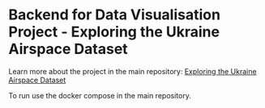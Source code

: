 # Backend for Data Visualisation Project - Exploring the Ukraine Airspace Dataset

Learn more about the project in the main repository: [Exploring the Ukraine Airspace Dataset](https://github.com/SpeeritX/davi-project)

To run use the docker compose in the main repository.
